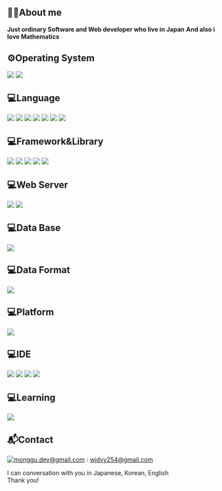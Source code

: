 ## 👨‍💻About me
**Just ordinary Software and Web developer who live in Japan**
**And also i love Mathematics**

## ⚙️Operating System
<div display="flex">
    <img src="https://custom-icon-badges.demolab.com/badge/Windows-0078D6?style=for-the-badge&logo=windows11&logoColor=white"/>
    <img src="https://img.shields.io/badge/kalilinux-557C94?style=for-the-badge&logo=kalilinux&logoColor=white" />
</div>

## 💻Language
<div display="flex">
    <img src="https://img.shields.io/badge/C-512BD4?style=for-the-badge&logo=c&logoColor=white" />
    <img src="https://img.shields.io/badge/Java-white?style=for-the-badge&logo=java&logoColor=red" />
    <img src="https://img.shields.io/badge/JavaScript-FCC624?style=for-the-badge&logo=javascript&logoColor=black" />
    <img src="https://img.shields.io/badge/lua-2C2D72?style=for-the-badge&logo=lua&logoColor=white" />
    <img src="https://img.shields.io/badge/python-white?style=for-the-badge&logo=python&logoColor=black" />
    <img src="https://img.shields.io/badge/html5-%23E34F26.svg?style=for-the-badge&logo=html5&logoColor=white" />
    <img src="https://img.shields.io/badge/css3-%231572B6.svg?style=for-the-badge&logo=css3&logoColor=white" />
</div>

## 💻Framework&Library
<div display="flex">
    <img src="https://img.shields.io/badge/springboot-6DB33F?style=for-the-badge&logo=springboot&logoColor=white" />
    <img src="https://img.shields.io/badge/spring-6DB33F?style=for-the-badge&logo=spring&logoColor=white" />
    <img src="https://img.shields.io/badge/bootstrap-purple?style=for-the-badge&logo=bootstrap&logoColor=white" />
    <img src="https://img.shields.io/badge/react-2C3840?style=for-the-badge&logo=react&logoColor=64DAFA" />
    <img src="https://img.shields.io/badge/next.js-black?style=for-the-badge&logo=next.js&logoColor=white" />
</div>

## 💻Web Server
<div display="flex">
    <img src="https://img.shields.io/badge/apache-D22128?style=for-the-badge&logo=apache&logoColor=white"">
    <img src="https://img.shields.io/badge/nginx-green?style=for-the-badge&logo=nginx&logoColor=white" />
</div>

## 💻Data Base
<div display="flex">
    <img src="https://img.shields.io/badge/mysql-4479A1?style=for-the-badge&logo=mysql&logoColor=white" />
</div>

## 💻Data Format
<div display="flex">
    <img src="https://img.shields.io/badge/json-black?style=for-the-badge&logo=json&logoColor=white"">
</div>

## 💻Platform
<div display="flex">
    <img src="https://img.shields.io/badge/docker-blue?style=for-the-badge&logo=docker&logoColor=white"">
</div>

## 💻IDE
<div display="flex">
    <img src="https://custom-icon-badges.demolab.com/badge/Visual%20Studio%20Code-0078d7.svg?style=for-the-badge&logo=vsc&logoColor=white"/>
    <img src="https://custom-icon-badges.demolab.com/badge/Visual%20Studio-5C2D91.svg?style=for-the-badge&logo=visualstudio&logoColor=white"/>
    <img src="https://img.shields.io/badge/eclipse-2C2D72?style=for-the-badge&logo=eclipse&logoColor=white">
    <img src="https://img.shields.io/badge/cs+-black?style=for-the-badge&logo=cs+&logoColor=white" />
</div>

## 💻Learning
<div display="flex">
    <img src="https://img.shields.io/badge/C++-512BD4?style=for-the-badge&logo=cplusplus&logoColor=white" />
</div>

## 📬Contact
[![monggu.dev@gmail.com](https://img.shields.io/badge/Gmail-d14836?style=flat-square&logo=Gmail&logoColor=white&link=mailto:wjdvy254@gmail.com)](mailto:wjdvy254@gmail.com) : wjdvy254@gmail.com 
<div display="flex">
    I can conversation with you in Japanese, Korean, English<br>
    Thank you!
</div>
